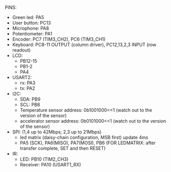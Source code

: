 PINS:
- Green led: PA5
- User button: PC13
- Microphone: PA8
- Potentiometer: PA1
- Encoder: PC7 (TIM3_CH2), PC6 (TIM3_CH1)
- Keyboard: PC8-11 OUTPUT (column driver), PC12,13,2,3 INPUT (row readout)
- LCD:
  - PB12-15
  - PB1-2
  - PA4
- USART2:
  - rx: PA3
  - tx: PA2
- I2C:
  - SDA: PB9
  - SCL: PB8
  - Temperature sensor address: 0b1001000<<1 (watch out to the version of the sensor)
  - accelerator sensor address: 0b0101000<<1 (watch out to the version of the sensor)
- SPI: (1,4 up to 42Mbps; 2,3 up to 21Mbps)
  - led matrix (daisy-chain configuration, MSB first) update 4ms
  - PA5 (SCK), PA6(MISO), PA7(MOSI), PB6 (FOR LEDMATRIX: after transfer complete, SET and then RESET)
- IR:
  - LED: PB10 (TIM2_CH3)
  - Receiver: PA10 (USART1_RX)